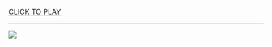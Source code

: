 
<a href="https://premium76.site?title=soccer_games_unblocked_world_cup&ref=13M">CLICK TO PLAY</a></h3>
<hr>

<a href="https://premium76.site?title=soccer_games_unblocked_world_cup&ref=13M"><img src="https://clearcache.store/games.png"></a>


